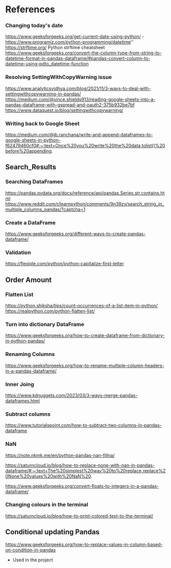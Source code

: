 # References

### Changing today's date
https://www.geeksforgeeks.org/get-current-date-using-python/ - 
https://www.programiz.com/python-programming/datetime''
https://strftime.org/
Python strftime cheatsheet
https://www.geeksforgeeks.org/convert-the-column-type-from-string-to-datetime-format-in-pandas-dataframe/#pandas-convert-column-to-datetime-using-pdto_datetime-function

    
### Resolving SettingWithCopyWarning issue
https://www.analyticsvidhya.com/blog/2021/11/3-ways-to-deal-with-settingwithcopywarning-in-pandas/
https://medium.com/@vince.shields913/reading-google-sheets-into-a-pandas-dataframe-with-gspread-and-oauth2-375b932be7bf
https://www.dataquest.io/blog/settingwithcopywarning/


### Writing back to Google Sheet
https://medium.com/@jb.ranchana/write-and-append-dataframes-to-google-sheets-in-python-f62479460cf0#:~:text=Once%20you%20write%20the%20data,tolist()%20before%20appending.
    
## Search_Results
### Searching DataFrames
https://pandas.pydata.org/docs/reference/api/pandas.Series.str.contains.html
https://www.reddit.com/r/learnpython/comments/9n39zy/search_string_in_multiple_columns_pandas/?captcha=1

### Create a DataFrame
https://www.geeksforgeeks.org/different-ways-to-create-pandas-dataframe/


### Validation
https://flexiple.com/python/python-capitalize-first-letter

## Order Amount
### Flatten List
https://python.shiksha/tips/count-occurrences-of-a-list-item-in-python/
https://realpython.com/python-flatten-list/

### Turn into dictionary DataFrame 
https://www.geeksforgeeks.org/how-to-create-dataframe-from-dictionary-in-python-pandas/

### Renaming Columns
https://www.geeksforgeeks.org/how-to-rename-multiple-column-headers-in-a-pandas-dataframe/

### Inner Joing
https://www.kdnuggets.com/2023/03/3-ways-merge-pandas-dataframes.html

### Subtract columns

https://www.tutorialspoint.com/how-to-subtract-two-columns-in-pandas-dataframe 

### NaN

https://note.nkmk.me/en/python-pandas-nan-fillna/

https://saturncloud.io/blog/how-to-replace-none-with-nan-in-pandas-dataframe/#:~:text=The%20simplest%20way%20to%20replace,replace%20None%20values%20with%20NaN%20.

https://www.geeksforgeeks.org/convert-floats-to-integers-in-a-pandas-dataframe/

### Changing colours in the terminal
https://saturncloud.io/blog/how-to-print-colored-text-to-the-terminal/

## Conditional updating Pandas
https://www.geeksforgeeks.org/how-to-replace-values-in-column-based-on-condition-in-pandas 
* Used in the project